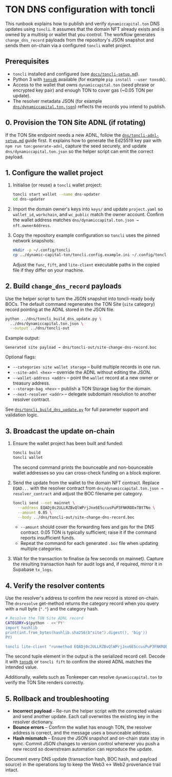 # TON DNS configuration with toncli

This runbook explains how to publish and verify `dynamiccapital.ton` DNS
updates using `toncli`. It assumes that the domain NFT already exists and
is owned by a multisig or wallet that you control. The workflow generates
`change_dns_record` payloads from the repository's JSON snapshot and sends
them on-chain via a configured `toncli` wallet project.

## Prerequisites

- `toncli` installed and configured (see [`docs/toncli-setup.md`](../docs/toncli-setup.md)).
- Python 3 with [`tonsdk`](https://pypi.org/project/tonsdk/) available (for
  example `pip install --user tonsdk`).
- Access to the wallet that owns `dynamiccapital.ton` (seed phrase or
  encrypted key pair) and enough TON to cover gas (~0.05 TON per update).
- The resolver metadata JSON (for example
  [`dns/dynamiccapital.ton.json`](./dynamiccapital.ton.json)) reflects the
  records you intend to publish.

## 0. Provision the TON Site ADNL (if rotating)

If the TON Site endpoint needs a new ADNL, follow the
[`dns/toncli-adnl-setup.md`](./toncli-adnl-setup.md) guide first. It explains how
to generate the Ed25519 key pair with `npm run ton:generate-adnl`, capture the
seed securely, and update `dns/dynamiccapital.ton.json` so the helper script can
emit the correct payload.

## 1. Configure the wallet project

1. Initialise (or reuse) a `toncli` wallet project:

   ```bash
   toncli start wallet --name dns-updater
   cd dns-updater
   ```

2. Import the domain owner's keys into `keys/` and update
   `project.yaml` so `wallet_id`, `workchain`, and `wc_public` match the
   owner account. Confirm the wallet address matches
   `dns/dynamiccapital.ton.json → nft.ownerAddress`.

3. Copy the repository example configuration so `toncli` uses the pinned
   network snapshots:

   ```bash
   mkdir -p ~/.config/toncli
   cp ../dynamic-capital-ton/toncli.config.example.ini ~/.config/toncli/config.ini
   ```

   Adjust the `func`, `fift`, and `lite-client` executable paths in the
   copied file if they differ on your machine.

## 2. Build `change_dns_record` payloads

Use the helper script to turn the JSON snapshot into toncli-ready body
BOCs. The default command regenerates the TON Site (`site` category)
record pointing at the ADNL stored in the JSON file.

```bash
python ../dns/toncli_build_dns_update.py \
  ../dns/dynamiccapital.ton.json \
  --output ../dns/toncli-out
```

Example output:

```
Generated site payload → dns/toncli-out/site-change-dns-record.boc
```

Optional flags:

- `--categories site wallet storage` – build multiple records in one run.
- `--site-adnl <hex>` – override the ADNL without editing the JSON.
- `--wallet-address <addr>` – point the `wallet` record at a new owner or
  treasury address.
- `--storage-bag <hex>` – publish a TON Storage bag for the domain.
- `--next-resolver <addr>` – delegate subdomain resolution to another
  resolver contract.

See [`dns/toncli_build_dns_update.py`](./toncli_build_dns_update.py) for
full parameter support and validation logic.

## 3. Broadcast the update on-chain

1. Ensure the wallet project has been built and funded:

   ```bash
   toncli build
   toncli wallet
   ```

   The second command prints the bounceable and non-bounceable wallet
   addresses so you can cross-check funding on a block explorer.

2. Send the update from the wallet to the domain NFT contract. Replace
   `EQAD...` with the resolver contract from
   `dns/dynamiccapital.ton.json → resolver_contract` and adjust the BOC
   filename per category.

   ```bash
   toncli send --net mainnet \
     --address EQADj0c2ULLRZBvQlWPrjJnx6E5ccusPuP3FNKRDDxTBtTNo \
     --amount 0.05 \
     --body ../dns/toncli-out/site-change-dns-record.boc
   ```

   - `--amount` should cover the forwarding fees and gas for the DNS
     contract. 0.05 TON is typically sufficient; raise it if the command
     reports insufficient funds.
   - Repeat the command for each generated `.boc` file when updating
     multiple categories.

3. Wait for the transaction to finalise (a few seconds on mainnet).
   Capture the resulting transaction hash for audit logs and, if
   required, mirror it in Supabase `tx_logs`.

## 4. Verify the resolver contents

Use the resolver's address to confirm the new record is stored on-chain.
The `dnsresolve` get-method returns the category record when you query
with a null byte (`"."`) and the category hash.

```bash
# Resolve the TON Site ADNL record
CATEGORY=$(python - <<'PY'
import hashlib
print(int.from_bytes(hashlib.sha256(b"site").digest(), 'big'))
PY)

toncli lite-client "runmethod EQADj0c2ULLRZBvQlWPrjJnx6E5ccusPuP3FNKRDDxTBtTNo dnsresolve \"\\0\" $CATEGORY"
```

The second tuple element in the output is the serialized record cell.
Decode it with [`tonsdk`](https://pypi.org/project/tonsdk/) or
`toncli fift` to confirm the stored ADNL matches the intended value.

Additionally, wallets such as Tonkeeper can resolve
`dynamiccapital.ton` to verify the TON Site renders correctly.

## 5. Rollback and troubleshooting

- **Incorrect payload** – Re-run the helper script with the corrected
  values and send another update. Each call overwrites the existing key
  in the resolver dictionary.
- **Bounce errors** – Confirm the wallet has enough TON, the resolver
  address is correct, and the message uses a bounceable address.
- **Hash mismatch** – Ensure the JSON snapshot and on-chain state stay in
  sync. Commit JSON changes to version control whenever you push a new
  record so downstream automation can reproduce the update.

Document every DNS update (transaction hash, BOC hash, and payload
source) in the operations log to keep the Web3 ↔ Web2 provenance trail
intact.
